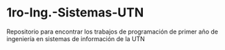 # 1ro-Ing.-Sistemas-UTN
Repositorio para encontrar los trabajos de programación de primer año de ingeniería en sistemas de información de la UTN
